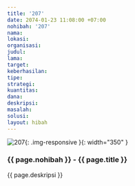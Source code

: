 ```yaml
---
title: '207'
date: 2074-01-23 11:08:00 +07:00
nohibah: '207'
nama: 
lokasi: 
organisasi: 
judul: 
lama: 
target: 
keberhasilan: 
tipe: 
strategi: 
kuantitas: 
dana: 
deskripsi: 
masalah: 
solusi: 
layout: hibah
---
```


![207](/static/img/hibahcms/207.png){: .img-responsive }{: width="350" }

### {{ page.nohibah }} - {{ page.title }}

{{ page.deskripsi }}
